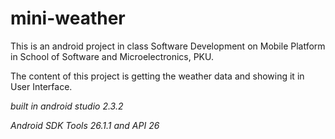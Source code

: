 # mini-weather
This is an android project in class Software Development on Mobile Platform in School of Software and Microelectronics, PKU.

The content of this project is getting the weather data and showing it in User Interface.

*built in android studio 2.3.2*

*Android SDK Tools 26.1.1 and API 26*





